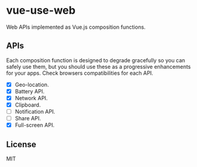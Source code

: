 # vue-use-web

Web APIs implemented as Vue.js composition functions.

## APIs

Each composition function is designed to degrade gracefully so you can safely use them, but you should use these as a progressive enhancements for your apps. Check browsers compatibilities for each API.

- [x] Geo-location.
- [x] Battery API.
- [x] Network API.
- [x] Clipboard.
- [ ] Notification API.
- [ ] Share API.
- [x] Full-screen API.

## License

MIT
